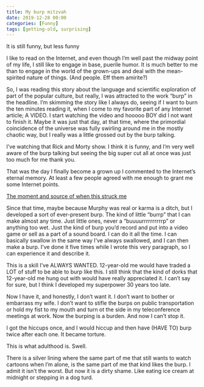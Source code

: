 ```yaml
---
title: My burp mitzvah
date: 2019-12-28 00:00
categories: [Funny]
tags: [getting-old, surprising]
---
```

It is still funny, but less funny

<!--more-->
I like to read on the Internet, and even though I’m well past the midway point of my life, I still like to engage in base, puerile humor.  It is much better to me than to engage in the world of the grown-ups and deal with the mean-spirited nature of things. (And people.  Eff them amirite?) 

So, I was reading this story about the language and scientific exploration of part of the popular culture, but really, I was attracted to the work “burp” in the headline.  I’m skimming the story like I always do, seeing if I want to burn the ten minutes reading it, when I come to my favorite part of any Internet article; A VIDEO.  I start watching the video and hooooo BOY did I not want to finish it.  Maybe it was just that day, at that time, where the primordial coincidence of the universe was fully swirling around me in the mostly chaotic way, but I really was a little grossed out by the burp talking. 

I’ve watching that Rick and Morty show.  I think it is funny, and I’m very well aware of the burp talking but seeing the big super cut all at once was just too much for me thank you. 

That was the day I finally become a grown up I commented to the Internet’s eternal memory.  At least a few people agreed with me enough to grant me some Internet points. 

[The moment and source of when this struck me](https://arstechnica.com/science/2019/12/a-scientist-analyzes-the-acoustics-of-mid-speech-burping-in-rick-and-morty/?comments=1&post=38368269) 

Since that time, maybe because Murphy was real or karma is a ditch, but I developed a sort of ever-present burp.  The kind of little “burrp” that I can make almost any time. Just little ones, never a “buuuurrrrrrrrrrp” or anything too wet.  Just the kind of burp you’d record and put into a video game or sell as a part of a sound board.  I can do it all the time.  I can basically swallow in the same way I’ve always swallowed, and I can then make a burp.  I’ve done it five times while I wrote this very paragraph, so I can experience it and describe it.   

This is a skill I’ve ALWAYS WANTED.  12-year-old me would have traded a LOT of stuff to be able to burp like this.  I still think that the kind of dorks that 12-year-old me hung out with would have really appreciated it.  I can’t say for sure, but I think I developed my superpower 30 years too late. 

Now I have it, and honestly, I don’t want it.  I don’t want to bother or embarrass my wife.  I don’t want to stifle the burps on public transportation or hold my fist to my mouth and turn ot the side in my teleconference meetings at work.  Now the burping is a burden.  And now I can’t stop it. 

I got the hiccups once, and I would hiccup and then have (HAVE TO) burp twice after each one.  It became torture. 

This is what adulthood is.  Swell. 

There is a silver lining where the same part of me that still wants to watch cartoons when I’m alone, is the same part of me that kind likes the burp.  I admit it isn’t the worst.  But now it is a dirty shame.  Like eating ice cream at midnight or stepping in a dog turd. 